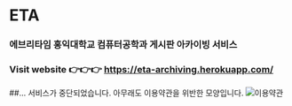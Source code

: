 # ETA
### 에브리타임 홍익대학교 컴퓨터공학과 게시판 아카이빙 서비스
### Visit website 👉👉👉 https://eta-archiving.herokuapp.com/

##... 서비스가 중단되었습니다.
아무래도 이용약관을 위반한 모양입니다.
![이용약관]()
